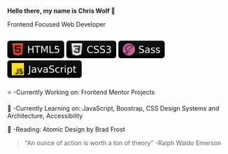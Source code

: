 **Hello there, my name is Chris Wolf 🐺**

Frontend Focused Web Developer

![HTML5](webdev-icons/html5.svg) ![CSS3](webdev-icons/css3.svg) ![Sass](webdev-icons/sass.svg) ![JavaScript](webdev-icons/javascript.svg)
---

⭐️ -Currently Working on: Frontend Mentor Projects

🌱 -Currently Learning on: JavaScript, Boostrap, CSS Design Systems and Architecture, Accessibility

📖 -Reading: Atomic Design by Brad Frost

> "An ounce of action is worth a ton of theory" -Ralph Waldo Emerson
